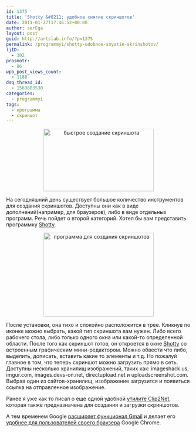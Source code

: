 ```yaml
---
id: 1375
title: 'Shotty &#8211; удобное снятие скриншотов'
date: 2011-01-27T17:46:52+00:00
author: serEga
layout: post
guid: http://artslab.info/?p=1375
permalink: /programmyi/shotty-udobnoe-snyatie-skrinshotov/
ljID:
  - 302
prosmotr:
  - 86
wpb_post_views_count:
  - 1188
dsq_thread_id:
  - 1563883530
categories:
  - programmyi
tags:
  - программа
  - скриншот
---
```

<center>
  <a href="http://artslab.info/wp-content/uploads/sozdat_screenshot.png"><img src="http://artslab.info/wp-content/uploads/sozdat_screenshot-300x170.png" alt="быстрое создание скриншота" title="sozdat_screenshot" width="300" height="170" class="alignnone size-medium wp-image-1378" srcset="http://googledrive.com/host/0B9lHVSSSdxdxd0hjdUdmRzY3Tjg/sozdat_screenshot-300x170.png 300w, http://googledrive.com/host/0B9lHVSSSdxdxd0hjdUdmRzY3Tjg/sozdat_screenshot.png 330w" sizes="(max-width: 300px) 100vw, 300px" /></a>
</center>

На сегодняшний день существует большое количество инструментов для создания скриншотов. Доступны они как в виде дополнений(например, для браузеров), либо в виде отдельных программ. Речь пойдет о второй категорий. Хотел бы вам представить программку [Shotty](http://shotty.devs-on.net/en/Overview.aspx).

<center>
  <a href="http://artslab.info/wp-content/uploads/shotty.jpg"><img src="http://artslab.info/wp-content/uploads/shotty-300x228.jpg" alt="программа для создания скриншотов" title="shotty" width="300" height="228" class="alignnone size-medium wp-image-1376" /></a>
</center>

После установки, она тихо и спокойно расположится в трее. Кликнув по иконке можно выбрать, какой тип скриншота вам нужен. Либо всего рабочего стола, либо только одного окна или какой-то определенной области. После того как скриншот готов, он откроется в окне [Shotty](http://shotty.devs-on.net/en/Overview.aspx) со встроенным графическим мини-редактором. Можно обвести что либо, выделить, дописать, вставить какие то элементы и т.д. Но пожалуй главное в том, что теперь скриншот можно загрузить прямо в сеть. Доступны несколько хранилищ изображений, таких как: imageshack.us, imgur.com, images.devs-on.net, directupload.net и uploadscreenshot.com. Выбрав один из сайтов-хранилищ, изображение загрузится и появиться ссылка на отправленное изображение.

Ранее я уже как то писал о еще одной удобной [утилите Clip2Net](http://artslab.info/2008/08/byistroe-sozdanie-skrinshotov-clip2net/), которая также предназначена для создания и загрузки скриншотов.

А тем временем Google [расширяет функционал Gmail](http://chromelab.blogspot.com/2011/01/gmail.html) и делает его [удобнее для пользователей своего браузера](http://chromelab.blogspot.com/2011/01/gmail-google-chrome.html) Google Chrome.